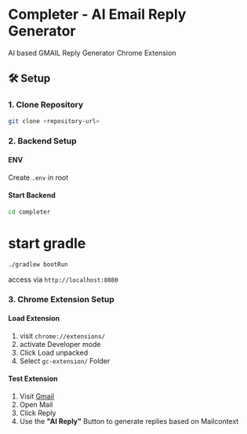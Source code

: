 # Completer - AI Email Reply Generator
AI based GMAIL Reply Generator Chrome Extension

## 🛠️ Setup

### 1. Clone Repository 

```bash
git clone <repository-url>
```

### 2. Backend Setup

#### ENV

Create `.env` in root

#### Start Backend 

```bash
cd completer
```

# start gradle
```bash
./gradlew bootRun
```

access via  `http://localhost:8080`

### 3. Chrome Extension Setup

#### Load Extension 

1. visit `chrome://extensions/`
2. activate Developer mode
3. Click Load unpacked
4. Select `gc-extension/` Folder 

#### Test Extension 

1. Visit [Gmail](https://mail.google.com)
2. Open Mail
3. Click Reply
4. Use the **"AI Reply"** Button to generate replies based on Mailcontext

